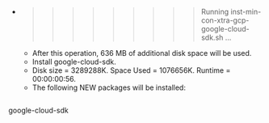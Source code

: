 * >>>>>>>>> Running inst-min-con-xtra-gcp-google-cloud-sdk.sh ...
  * After this operation, 636 MB of additional disk space will be used.
  * Install google-cloud-sdk.
  * Disk size = 3289288K. Space Used = 1076656K. Runtime = 00:00:00:56.
  * The following NEW packages will be installed:
  ```bash
google-cloud-sdk
  ```
